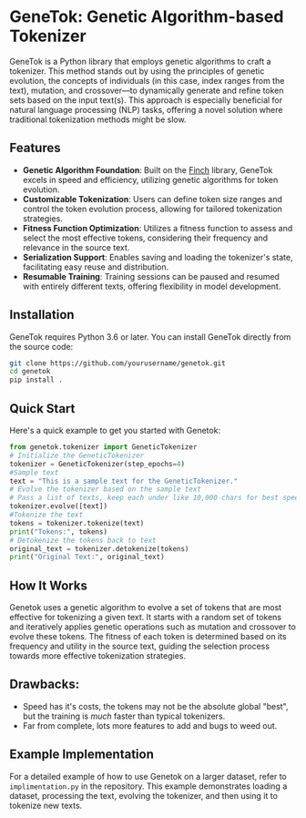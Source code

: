 # GeneTok: Genetic Algorithm-based Tokenizer

GeneTok is a Python library that employs genetic algorithms to craft a tokenizer. This method stands out by using the principles of genetic evolution, the concepts of individuals (in this case, index ranges from the text), mutation, and crossover—to dynamically generate and refine token sets based on the input text(s). This approach is especially beneficial for natural language processing (NLP) tasks, offering a novel solution where traditional tokenization methods might be slow.

## Features

- **Genetic Algorithm Foundation**: Built on the [Finch](https://github.com/dadukhankevin/Finch) library, GeneTok excels in speed and efficiency, utilizing genetic algorithms for token evolution.
- **Customizable Tokenization**: Users can define token size ranges and control the token evolution process, allowing for tailored tokenization strategies.
- **Fitness Function Optimization**: Utilizes a fitness function to assess and select the most effective tokens, considering their frequency and relevance in the source text.
- **Serialization Support**: Enables saving and loading the tokenizer's state, facilitating easy reuse and distribution.
- **Resumable Training**: Training sessions can be paused and resumed with entirely different texts, offering flexibility in model development.

## Installation

GeneTok requires Python 3.6 or later. You can install GeneTok directly from the source code:
```bash
git clone https://github.com/yourusername/genetok.git
cd genetok
pip install .
```
## Quick Start

Here's a quick example to get you started with Genetok:
```python
from genetok.tokenizer import GeneticTokenizer
# Initialize the GeneticTokenizer
tokenizer = GeneticTokenizer(step_epochs=4)
#Sample text
text = "This is a sample text for the GeneticTokenizer."
# Evolve the tokenizer based on the sample text
# Pass a list of texts, keep each under like 10,000 chars for best speed
tokenizer.evolve([text])
#Tokenize the text
tokens = tokenizer.tokenize(text)
print("Tokens:", tokens)
# Detokenize the tokens back to text
original_text = tokenizer.detokenize(tokens)
print("Original Text:", original_text)
```

## How It Works

Genetok uses a genetic algorithm to evolve a set of tokens that are most effective for tokenizing a given text. It starts with a random set of tokens and 
iteratively applies genetic operations such as mutation and crossover to evolve these tokens. The fitness of each token is determined based on its 
frequency and utility in the source text, guiding the selection process towards more effective tokenization strategies.

## Drawbacks:
- Speed has it's costs, the tokens may not be the absolute global "best", but the training is *much* faster than typical tokenizers. 
- Far from complete, lots more features to add and bugs to weed out.

## Example Implementation

For a detailed example of how to use Genetok on a larger dataset, refer to `implimentation.py` in the repository. This example demonstrates loading a 
dataset, processing the text, evolving the tokenizer, and then using it to tokenize new texts.
